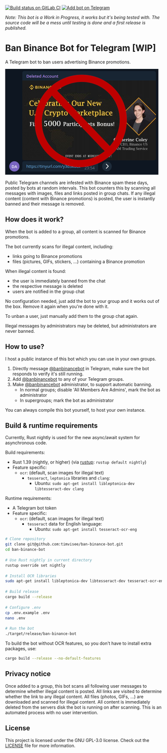 [![Build status on GitLab CI][gitlab-ci-master-badge]][gitlab-ci-link]
[![Add bot on Telegram][telegram-badge]][telegram-link]

[gitlab-ci-link]: https://gitlab.com/timvisee/ban-binance-bot/pipelines
[gitlab-ci-master-badge]: https://gitlab.com/timvisee/ban-binance-bot/badges/master/pipeline.svg
[telegram-badge]: https://img.shields.io/badge/Telegram-@banbinancebot-blue.svg

_Note: This bot is a Work in Progress, it works but it's being tested with. The
source code will be a mess until testing is done and a first release is
published._

# Ban Binance Bot for Telegram [WIP]
A Telegram bot to ban users advertising Binance promotions.

![Binance spam screenshot](./res/binance-spam-screenshot-stop.png)

Public Telegram channels are infested with Binance spam these days, posted by
bots at random intervals. This bot counters this by scanning all messages with
images, files and links posted in group chats. If any illegal content (content
with Binance promotions) is posted, the user is instantly banned and their
message is removed.

## How does it work?
When the bot is added to a group, all content is scanned for Binance promotions.

The bot currently scans for illegal content, including:
- links going to Binance promotions
- files (pictures, GIFs, stickers, ...) containing a Binance promotion

When illegal content is found:
- the user is immediately banned from the chat
- the respective message is deleted
- users are notified in the group chat

No configuration needed, just add the bot to your group and it works out of the
box. Remove it again when you're done with it.

To unban a user, just manually add them to the group chat again.

Illegal messages by administrators may be deleted, but administrators are never banned.

## How to use?
I host a public instance of this bot which you can use in your own groups.

1.  Directly message [@banbinancebot][telegram-link] in Telegram,
    make sure the bot responds to verify it's still running.
2.  Add [@banbinancebot][telegram-link] to any of your Telegram
    groups.
3.  Make [@banbinancebot][telegram-link] administrator, to support
    automatic banning.
    - In normal groups; disable 'All Members Are Admins', mark the bot as administrator
    - In supergroups; mark the bot as administrator

You can always compile this bot yourself, to host your own instance.

## Build & runtime requirements
Currently, Rust nightly is used for the new async/await system for asynchronous
code.

Build requirements:
- Rust 1.39 (nightly, or higher) (via [rustup](https://rustup.rs): `rustup default nightly`)
- Feature specific:
  - `ocr`: (default, scan images for illegal text)
    - `tesseract`, `leptonica` libraries and `clang`:
      - Ubuntu: `sudo apt-get install libleptonica-dev libtesseract-dev clang`

Runtime requirements:
- A Telegram bot token
- Feature specific:
  - `ocr`: (default, scan images for illegal text)
    - `tesseract` data for English language:
      - Ubuntu: `sudo apt-get install tesseract-ocr-eng`

```bash
# Clone repository
git clone git@github.com:timvisee/ban-binance-bot.git
cd ban-binance-bot

# Use Rust nightly in current directory
rustup override set nightly

# Install OCR libraries
sudo apt-get install libleptonica-dev libtesseract-dev tesseract-ocr-eng clang

# Build release
cargo build --release

# Configure .env
cp .env.example .env
nano .env

# Run the bot
./target/release/ban-binance-bot
```

To build the bot without OCR features, so you don't have to install extra
packages, use:

```bash
cargo build --release --no-default-features
```

## Privacy notice
Once added to a group, this bot scans all following user messages to determine
whether illegal content is posted. All links are visited to determine whether
the link to any illegal content. All files (photos, GIFs, ...) are downloaded
and scanned for illegal content. All content is immediately deleted from the
servers disk the bot is running on after scanning. This is an automated process
with no user intervention.

## License
This project is licensed under the GNU GPL-3.0 license.
Check out the [LICENSE](LICENSE) file for more information.

[telegram-link]: https://t.me/banbinancebot
